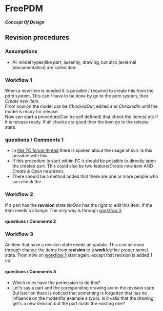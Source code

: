# FreePDM
***Concept Of Design***


## Revision procedures


### Assumptions

- All model types(like part, assemly, drawing, but also (external )documentation) are called item


### Workflow 1

When a new item is needed it is possible / required to create this from the pdm system.
This can / have to be done by go to the pdm system, than _Create new item_.  
From now on the model can be _CheckedOut_, edited and _CheckedIn_ until the model is ready for release.  
Now can start a procedure(Can be self defined) that check the item(s) etc if it is release ready. If all checks are good than the item go to the release state.

### questions / Comments 1

- in [this FC forum thread](https://forum.freecadweb.org/viewtopic.php?f=8&t=68350) there is spoken about the usage of svn. Is this possible with this
- If this procedure is start within FC it should be possible to directly open the created part. This could also be two feature(_Create new item_ AND _Create & Open new item_).
- There should be a method added that there are one or more people who can check the 

### Workflow 2

If a part has the **revision** state _NoOne_ has the right to edit this item.
If the item needs a change: The only way is through [workflow 3](#workflow-3)

#### questions / Comments 2


### Workflow 3

An item that have a revision state needs an update. This can be done through change the items from **revision** to a **work**(define proper name) state. From now on [workflow 1](#workflow-1) start again. except that revision is added 1 up.

#### questions / Comments 3

- Which roles have the permission to do this?
- Let's say a part and the coresponding drawing are in the revision state. But later on there is noticed that something is forgotten that has no influence on the model(for example a typo). Is it valid that the drawing get's a new revision but the part holds the existing one?


